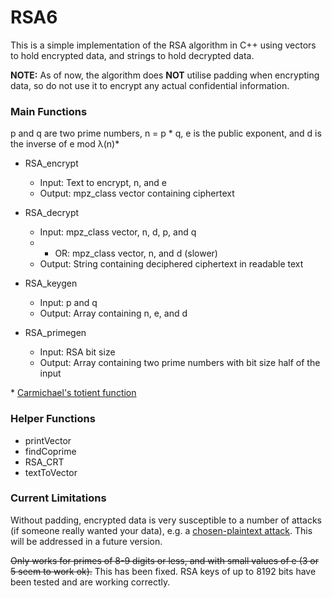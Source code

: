 # RSA6
This is a simple implementation of the RSA algorithm in C++ using vectors to hold encrypted data, and strings to hold decrypted data.

**NOTE:** As of now, the algorithm does **NOT** utilise padding when encrypting data, so do not use it to encrypt any actual confidential information.

### Main Functions

p and q are two prime numbers, n = p * q, e is the public exponent, and d is the inverse of e mod λ(n)*

* RSA_encrypt
  * Input: Text to encrypt, n, and e
  * Output: mpz_class vector containing ciphertext

* RSA_decrypt
  * Input: mpz_class vector, n, d, p, and q
  * * OR: mpz_class vector, n, and d (slower)
  * Output: String containing deciphered ciphertext in readable text
  
* RSA_keygen
  * Input: p and q
  * Output: Array containing n, e, and d

* RSA_primegen
  * Input: RSA bit size
  * Output: Array containing two prime numbers with bit size half of the input

\* [Carmichael's totient function](https://en.wikipedia.org/wiki/Carmichael_function)

### Helper Functions
* printVector
* findCoprime
* RSA_CRT
* textToVector

### Current Limitations
Without padding, encrypted data is very susceptible to a number of attacks (if someone really wanted your data), e.g. a [chosen-plaintext attack](https://en.wikipedia.org/wiki/Chosen-plaintext_attack).
This will be addressed in a future version.

~~Only works for primes of 8-9 digits or less, and with small values of e (3 or 5 seem to work ok).~~
This has been fixed. RSA keys of up to 8192 bits have been tested and are working correctly.
